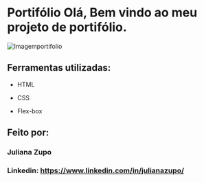 # Portifólio Olá, Bem vindo ao meu projeto de portifólio.

![Imagemportifolio](https://github.com/Juzupo/portifolio/assets/123331586/bf3410db-2110-49cd-8cf6-c4875db9d44e)

## Ferramentas utilizadas:

* HTML

* CSS

* Flex-box

## Feito por:

### Juliana Zupo

### Linkedin: https://www.linkedin.com/in/julianazupo/
